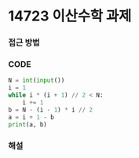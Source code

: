 # 14723 이산수학 과제



### 접근 방법



### CODE

```python
N = int(input())
i = 1
while i * (i + 1) // 2 < N:
    i += 1
b = N - (i - 1) * i // 2
a = i + 1 - b
print(a, b)
```



### 해설

